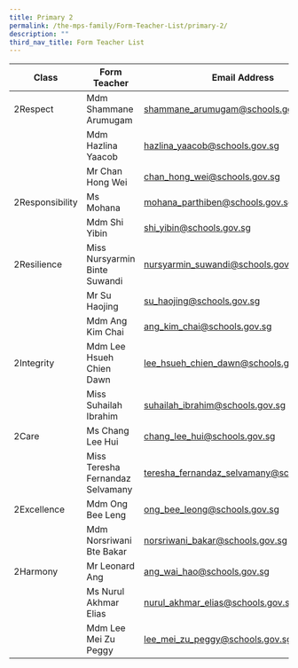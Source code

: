 ```yaml
---
title: Primary 2
permalink: /the-mps-family/Form-Teacher-List/primary-2/
description: ""
third_nav_title: Form Teacher List
---
```

| Class | Form Teacher | Email Address |
| -------- | -------- | -------- |
| 2Respect     | Mdm Shammane Arumugam     | shammane_arumugam@schools.gov.sg    |
|      | Mdm Hazlina Yaacob    | hazlina_yaacob@schools.gov.sg    |
|      | Mr Chan Hong Wei    | chan_hong_wei@schools.gov.sg     |
| 2Responsibility     | Ms Mohana     | mohana_parthiben@schools.gov.sg     |
|     | Mdm Shi Yibin     | shi_yibin@schools.gov.sg     |
| 2Resilience     | Miss Nursyarmin Binte Suwandi     | nursyarmin_suwandi@schools.gov.sg     |
|     | Mr Su Haojing     | su_haojing@schools.gov.sg     |
|     | Mdm Ang Kim Chai    | ang_kim_chai@schools.gov.sg     |
| 2Integrity     | Mdm Lee Hsueh Chien Dawn     | lee_hsueh_chien_dawn@schools.gov.sg     |
|     | Miss Suhailah Ibrahim     | suhailah_ibrahim@schools.gov.sg     |
| 2Care     | Ms Chang Lee Hui     | chang_lee_hui@schools.gov.sg    |
|     | Miss Teresha Fernandaz Selvamany     | teresha_fernandaz_selvamany@schools.gov.sg     |
| 2Excellence     | Mdm Ong Bee Leng     | ong_bee_leong@schools.gov.sg     |
|     | Mdm Norsriwani Bte Bakar     | norsriwani_bakar@schools.gov.sg     |
| 2Harmony     | Mr Leonard Ang     | ang_wai_hao@schools.gov.sg     |
|     | Ms Nurul Akhmar Elias     | nurul_akhmar_elias@schools.gov.sg     |
|     | Mdm Lee Mei Zu Peggy     | lee_mei_zu_peggy@schools.gov.sg     |